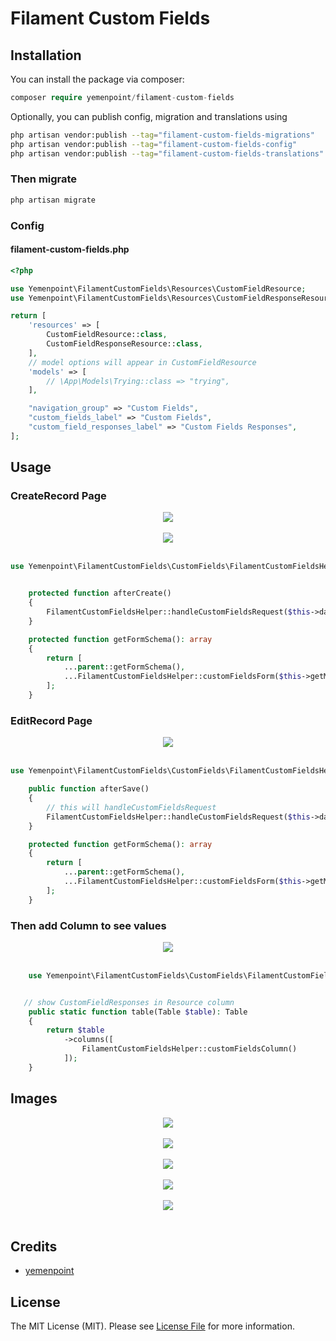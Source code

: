 # Filament Custom Fields

## Installation

You can install the package via composer:

```php
composer require yemenpoint/filament-custom-fields
```

Optionally, you can publish config, migration and translations using

```sh
php artisan vendor:publish --tag="filament-custom-fields-migrations"
php artisan vendor:publish --tag="filament-custom-fields-config"
php artisan vendor:publish --tag="filament-custom-fields-translations"
```

### Then migrate
```sh
php artisan migrate
```
### Config
#### filament-custom-fields.php
```php
<?php

use Yemenpoint\FilamentCustomFields\Resources\CustomFieldResource;
use Yemenpoint\FilamentCustomFields\Resources\CustomFieldResponseResource;

return [
    'resources' => [
        CustomFieldResource::class,
        CustomFieldResponseResource::class,
    ],
    // model options will appear in CustomFieldResource
    'models' => [
        // \App\Models\Trying::class => "trying",
    ],

    "navigation_group" => "Custom Fields",
    "custom_fields_label" => "Custom Fields",
    "custom_field_responses_label" => "Custom Fields Responses",
];

```

## Usage

### CreateRecord Page
<div align="center">
    <img src="https://github.com/yemenpoint/filament-custom-fields/blob/main/images/6.png" >
</div>
<br/>

<div align="center">
    <img src="https://github.com/yemenpoint/filament-custom-fields/blob/main/images/4.png" >
</div>
<br/>

```php
use Yemenpoint\FilamentCustomFields\CustomFields\FilamentCustomFieldsHelper;


    protected function afterCreate()
    {
        FilamentCustomFieldsHelper::handleCustomFieldsRequest($this->data, $this->getModel(), $this->record->id);
    }

    protected function getFormSchema(): array
    {
        return [
            ...parent::getFormSchema(),
            ...FilamentCustomFieldsHelper::customFieldsForm($this->getModel(), data_get($this->record,"id"))
        ];
    }


```

### EditRecord Page
<div align="center">
    <img src="https://github.com/yemenpoint/filament-custom-fields/blob/main/images/7.png" >
</div>
<br/>

```php
use Yemenpoint\FilamentCustomFields\CustomFields\FilamentCustomFieldsHelper;

    public function afterSave()
    {
        // this will handleCustomFieldsRequest
        FilamentCustomFieldsHelper::handleCustomFieldsRequest($this->data, $this->getModel(), $this->record->id);
    }

    protected function getFormSchema(): array
    {
        return [
            ...parent::getFormSchema(),
            ...FilamentCustomFieldsHelper::customFieldsForm($this->getModel(), data_get($this->record,"id"))
        ];
    }
```

### Then add Column to see values

<div align="center">
    <img src="https://github.com/yemenpoint/filament-custom-fields/blob/main/images/8.png" >
</div>
<br/>

```php
    use Yemenpoint\FilamentCustomFields\CustomFields\FilamentCustomFieldsHelper;


   // show CustomFieldResponses in Resource column
    public static function table(Table $table): Table
    {
        return $table
            ->columns([
                FilamentCustomFieldsHelper::customFieldsColumn()
            ]);
    }
```
## Images

<div align="center">
    <img src="https://github.com/yemenpoint/filament-custom-fields/blob/main/images/1.png" >
</div>
<br/>
<div align="center">
    <img src="https://github.com/yemenpoint/filament-custom-fields/blob/main/images/2.png" >
</div>
<br/>
<div align="center">
    <img src="https://github.com/yemenpoint/filament-custom-fields/blob/main/images/3.png" >
</div>
<br/>
<div align="center">
    <img src="https://github.com/yemenpoint/filament-custom-fields/blob/main/images/4.png" >
</div>
<br/>
<div align="center">
    <img src="https://github.com/yemenpoint/filament-custom-fields/blob/main/images/5.png" >
</div>
<br/>

####

## Credits

- [yemenpoint](https://github.com/yemenpoint)

## License

The MIT License (MIT). Please see [License File](LICENSE.md) for more information.
